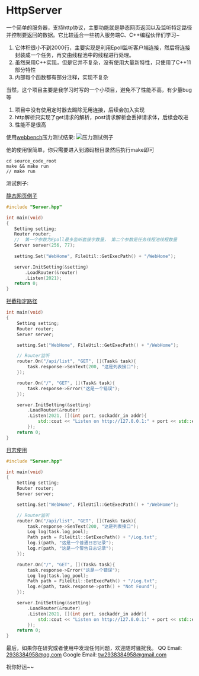 # HttpServer
一个简单的服务器，支持http协议，主要功能就是静态网页返回以及监听特定路径并控制要返回的数据。它比较适合一些初入服务端C、C++编程伙伴们学习~<br>
  1. 它体积很小不到2000行，主要实现是利用Epoll监听客户端连接，然后将连接封装成一个任务，再交由线程池中的线程进行处理。
  2. 虽然采用C++实现，但是它并不复杂，没有使用大量新特性，只使用了C++11部分特性
  3. 内部每个函数都有部分注释，实现不复杂
  
当然，这个项目主要是我学习时写的一个小项目，避免不了性能不高，有少量bug等
  1. 项目中没有使用定时器去踢除无用连接，后续会加入实现
  2. http解析只实现了get请求的解析，post请求解析会丢掉请求体，后续会改进
  3. 性能不是很高
  
 使用[webbench](https://github.com/EZLippi/WebBench)压力测试结果:
![压力测试例子](https://gitee.com/ToxicCloud/HttpServer/raw/master/test/webbench.png)

他的使用很简单，你只需要进入到源码根目录然后执行make即可
```shell
cd source_code_root
make && make run
// make run
```
 
 测试例子:
 
 [静态网页例子](https://github.com/ToxicCloud/HttpServer/blob/master/test/default.cpp)
 ```cpp
#include "Server.hpp"

int main(void)
{
    Setting setting;
    Router router;
    //  第一个参数为Epoll最多监听套接字数量， 第二个参数是任务线程池线程数量
    Server server(256, 77);
    
    setting.Set("WebHome", FileUtil::GetExecPath() + "/WebHome");

    server.InitSetting(&setting)
        .LoadRouter(&router)
        .Listen(2021);
    return 0;
}
```
[拦截指定路径](https://github.com/ToxicCloud/HttpServer/blob/master/test/router.cpp)
```cpp
int main(void)
{
    Setting setting;
    Router router;
    Server server;

    setting.Set("WebHome", FileUtil::GetExecPath() + "/WebHome");

    // Router监听
    router.On("/api/list", "GET", [](Task& task){
        task.response->SenText(200, "这是列表接口");
    });

    router.On("/", "GET", [](Task& task){
        task.response->Error("这是一个错误");
    });

    server.InitSetting(&setting)
        .LoadRouter(&router)
        .Listen(2021, [](int port, sockaddr_in addr){
            std::cout << "Listen on http://127.0.0.1:" + port << std::endl;
        });
    return 0;
}
```
[日志使用](https://github.com/ToxicCloud/HttpServer/blob/master/test/log.cpp)
```cpp
#include "Server.hpp"

int main(void)
{
    Setting setting;
    Router router;
    Server server;

    setting.Set("WebHome", FileUtil::GetExecPath() + "/WebHome");

    // Router监听
    router.On("/api/list", "GET", [](Task& task){
        task.response->SenText(200, "这是列表接口");
        Log log(task.log_pool);
        Path path = FileUtil::GetExecPath() + "/Log.txt";
        log.i(path, "这是一个普通日志记录");
        log.r(path, "这是一个警告日志记录");
    });

    router.On("/", "GET", [](Task& task){
        task.response->Error("这是一个错误");
        Log log(task.log_pool);
        Path path = FileUtil::GetExecPath() + "/Log.txt";
        log.e(path, task.response->path() + "Not Found");
    });

    server.InitSetting(&setting)
        .LoadRouter(&router)
        .Listen(2021, [](int port, sockaddr_in addr){
            std::cout << "Listen on http://127.0.0.1:" + port << std::endl;
        });
    return 0;
}
```


最后，如果你在研究或者使用中发现任何问题，欢迎随时骚扰我。
QQ Email: 2938384958@qq.com
Google Email: tw2938384958@gmail.com

祝你好运~~
